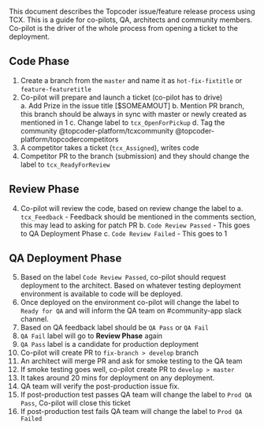
This document describes the Topcoder issue/feature release process using TCX. This is a guide for co-pilots, QA, architects and community members. Co-pilot is the driver of the whole process from opening a ticket to the deployment.

## Code Phase

1. Create a branch from the `master` and name it as `hot-fix-fixtitle` or `feature-featuretitle`
2. Co-pilot will prepare and launch a ticket (co-pilot has to drive)    
    a.  Add Prize in the issue title [$SOMEAMOUT]
    b.  Mention PR branch, this branch should be always in sync with master or newly created as mentioned in 1
    c.  Change label to `tcx_OpenForPickup`
    d. Tag the community @topcoder-platform/tcxcommunity @topcoder-platform/topcodercompetitors     
3. A competitor takes a ticket (`tcx_Assigned`), writes code
4. Competitor PR to the branch (submission) and they should change the label to `tcx_ReadyForReview`

## Review Phase

 4. Co-pilot will review the code, based on review change the label to
     a. `tcx_Feedback` - Feedback should be mentioned in the comments section, this may lead to asking for patch PR
     b. `Code Review Passed` - This goes to QA Deployment Phase
     c. `Code Review Failed` - This goes to 1
    
## QA Deployment Phase
    
5. Based on the label `Code Review Passed`, co-pilot should request deployment to the architect. Based on whatever testing deployment environment is available to code will be deployed.  
6. Once deployed on the environment co-pilot will change the label to `Ready for QA` and will inform the QA team on #community-app slack channel.
7. Based on QA feedback label should be `QA Pass` or `QA Fail`
8. `QA Fail` label will go to **Review Phase** again
9. `QA Pass` label is a candidate for production deployment 
10. Co-pilot will create PR to `fix-branch > develop` branch
11. An architect will merge PR and ask for smoke testing to the QA team 
12. If smoke testing goes well, co-pilot create PR to `develop > master` 
13. It takes around 20 mins for deployment on any deployment.
14. QA team will verify the post-production issue fix.
15. If post-production test passes QA team will change the label to `Prod QA Pass`, Co-pilot will close this ticket
17. If post-production test fails QA team will change the label to `Prod QA Failed`

